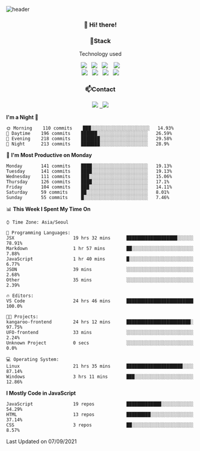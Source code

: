 ![header](https://capsule-render.vercel.app/api?type=waving&color=gradient&height=200&text=Che-ri&fontAlign=70&fontAlignY=40&animation=twinkling)

<h3 align="center">👋 Hi! there!</h3>

<h3 align="center">📌Stack</h3>
<p align="center">Technology used</p>
<div align="center"><img src="https://img.shields.io/badge/HTML5-e74c3c?style=flat-square&logo=HTML5&logoColor=white"></img> &nbsp <img src="https://img.shields.io/badge/CSS3-0A84FF?style=flat-square&logo=CSS3&logoColor=white"></img>  &nbsp <img src="https://img.shields.io/badge/SCSS-fd79a8?style=flat-square&logo=Sass&logoColor=white"/></a>&nbsp  &nbsp <img src="https://img.shields.io/badge/styled%2Dcomponents-DB7093?style=flat-square&logo=styled%2Dcomponents&logoColor=white"/></a>
<br><img src="https://img.shields.io/badge/JavaScript-FFCD11?style=flat-square&logo=JavaScript&logoColor=white"></img> &nbsp <img src="https://img.shields.io/badge/React-00BCF6?style=flat-square&logo=React&logoColor=white"></img> &nbsp <img src="https://img.shields.io/badge/Redux-764ABC?style=flat-square&logo=Redux&logoColor=white"/></a> &nbsp <img src="https://img.shields.io/badge/jQuery-3655FF?style=flat-square&logo=jQuery&logoColor=white"></img></div>

<h3 align="center">📫Contact</h3>
<div align="center"><a href="https://cheri.tistory.com/"><img src="https://img.shields.io/badge/Cheri-AD29B6?style=flat-square&logo=Tidal&logoColor=white"/></a> <a href="rnjs1135@gmail.com"> &nbsp <img src="https://img.shields.io/badge/Gmail-EA4335?style=flat-square&logo=Gmail&logoColor=white"/></a></div>

<!--START_SECTION:waka-->
**I'm a Night 🦉** 

```text
🌞 Morning    110 commits    ███░░░░░░░░░░░░░░░░░░░░░░   14.93% 
🌆 Daytime    196 commits    ██████░░░░░░░░░░░░░░░░░░░   26.59% 
🌃 Evening    218 commits    ███████░░░░░░░░░░░░░░░░░░   29.58% 
🌙 Night      213 commits    ███████░░░░░░░░░░░░░░░░░░   28.9%

```
📅 **I'm Most Productive on Monday** 

```text
Monday       141 commits    ████░░░░░░░░░░░░░░░░░░░░░   19.13% 
Tuesday      141 commits    ████░░░░░░░░░░░░░░░░░░░░░   19.13% 
Wednesday    111 commits    ███░░░░░░░░░░░░░░░░░░░░░░   15.06% 
Thursday     126 commits    ████░░░░░░░░░░░░░░░░░░░░░   17.1% 
Friday       104 commits    ███░░░░░░░░░░░░░░░░░░░░░░   14.11% 
Saturday     59 commits     ██░░░░░░░░░░░░░░░░░░░░░░░   8.01% 
Sunday       55 commits     █░░░░░░░░░░░░░░░░░░░░░░░░   7.46%

```


📊 **This Week I Spent My Time On** 

```text
⌚︎ Time Zone: Asia/Seoul

💬 Programming Languages: 
JSX                      19 hrs 32 mins      ███████████████████░░░░░░   78.91% 
Markdown                 1 hr 57 mins        ██░░░░░░░░░░░░░░░░░░░░░░░   7.88% 
JavaScript               1 hr 40 mins        █░░░░░░░░░░░░░░░░░░░░░░░░   6.77% 
JSON                     39 mins             ░░░░░░░░░░░░░░░░░░░░░░░░░   2.68% 
Other                    35 mins             ░░░░░░░░░░░░░░░░░░░░░░░░░   2.39%

🔥 Editors: 
VS Code                  24 hrs 46 mins      █████████████████████████   100.0%

🐱‍💻 Projects: 
kangaroo-frontend        24 hrs 12 mins      ████████████████████████░   97.75% 
UFO-frontend             33 mins             ░░░░░░░░░░░░░░░░░░░░░░░░░   2.24% 
Unknown Project          0 secs              ░░░░░░░░░░░░░░░░░░░░░░░░░   0.0%

💻 Operating System: 
Linux                    21 hrs 35 mins      █████████████████████░░░░   87.14% 
Windows                  3 hrs 11 mins       ███░░░░░░░░░░░░░░░░░░░░░░   12.86%

```

**I Mostly Code in JavaScript** 

```text
JavaScript               19 repos            █████████████░░░░░░░░░░░░   54.29% 
HTML                     13 repos            █████████░░░░░░░░░░░░░░░░   37.14% 
CSS                      3 repos             ██░░░░░░░░░░░░░░░░░░░░░░░   8.57%

```



 Last Updated on 07/09/2021
<!--END_SECTION:waka-->
